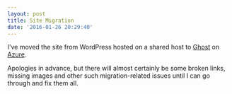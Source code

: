 ```yaml
---
layout: post
title: Site Migration
date: '2016-01-26 20:29:40'
---
```


I've moved the site from WordPress hosted on a shared host to [Ghost](https://ghost.org/) on [Azure](https://azure.microsoft.com/en-gb/).

Apologies in advance, but there will almost certainly be some broken links, missing images and  other such migration-related issues until I can go through and fix them all.